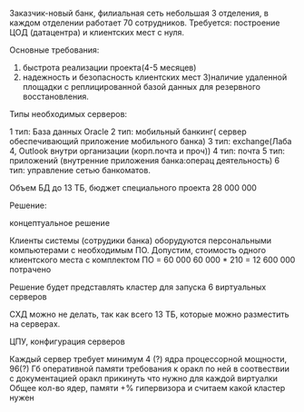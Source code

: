 Заказчик-новый банк, филиальная сеть небольшая 3 отделения, в каждом отделении работает 70 сотрудников. Требуется: построение ЦОД (датацентра) и клиентских мест с нуля. 

Основные требования: 

1) быстрота реализации проекта(4-5 месяцев) 
2) надежность и безопасность клиентских мест 
3)наличие удаленной площадки с реплицированной базой данных для резервного восстановления. 

Типы необходимых серверов: 

1 тип: База данных Oracle 
2 тип: мобильный банкинг( сервер обеспечивающий приложение мобильного банка) 
3 тип: exchange(Лаба 4, Outlook внутри организации (корп.почта и проч)) 
4 тип: почта 
5 тип: приложений (внутренние приложения банка:операц деятельность) 
6 тип: управление сетью банкоматов. 

Объем БД до 13 ТБ, бюджет специального проекта 28 000 000

Решение:

концептуальное решение

Клиенты системы (сотрудики банка) оборудуются персональными компьютерами с необходимым ПО. Допустим, стоимость одного клиентского места с комплектом ПО = 60 000
60 000 * 210 = 12 600 000 потрачено 

Решение будет представлять кластер для запуска 6 виртуальных серверов

СХД можно не делать, так как всего 13 ТБ, которые можно разместить на серверах.

ЦПУ, конфигурация серверов

Каждый сервер требует минимум 4 (?) ядра процессорной мощности, 96(?) Гб оперативной памяти требования к оракл по ней 
в соотвествии с документацией оракл прикинуть что нужно для каждой виртуалки
Общее кол-во ядер, памяти +% гипервизора и считаем какой кластер нужен
